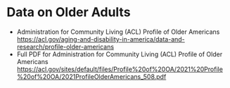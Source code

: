 # Data on Older Adults

* Administration for Community Living (ACL) Profile of Older Americans https://acl.gov/aging-and-disability-in-america/data-and-research/profile-older-americans
* Full PDF for Administration for Community Living (ACL) Profile of Older Americans https://acl.gov/sites/default/files/Profile%20of%20OA/2021%20Profile%20of%20OA/2021ProfileOlderAmericans_508.pdf
